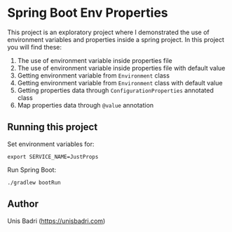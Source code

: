 # Spring Boot Env Properties

This project is an exploratory project where I demonstrated the use of environment variables and properties inside a spring project.
In this project you will find these:

1. The use of environment variable inside properties file
2. The use of environment variable inside properties file with default value
3. Getting environment variable from `Environment` class
4. Getting environment variable from `Environment` class with default value
5. Getting properties data through `ConfigurationProperties` annotated class
6. Map properties data through `@value` annotation

## Running this project

Set environment variables for:

```shell
export SERVICE_NAME=JustProps
```

Run Spring Boot:

```shell
./gradlew bootRun
```

## Author

Unis Badri (https://unisbadri.com)